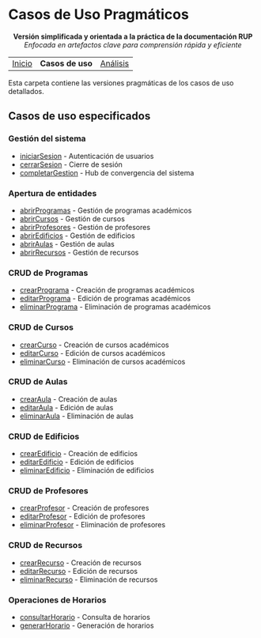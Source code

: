 # Casos de Uso Pragmáticos

<div align=center>

**Versión simplificada y orientada a la práctica de la documentación RUP**  
*Enfocada en artefactos clave para comprensión rápida y eficiente*

||||
|-|-|-|
|[Inicio](../../README.md)|**Casos de uso**|[Análisis](../../01-analisis/casos-uso/README.md)|

</div>

Esta carpeta contiene las versiones pragmáticas de los casos de uso detallados.

## Casos de uso especificados

### Gestión del sistema
- [iniciarSesion](./iniciarSesion/README.md) - Autenticación de usuarios
- [cerrarSesion](./cerrarSesion/README.md) - Cierre de sesión
- [completarGestion](./completarGestion/README.md) - Hub de convergencia del sistema

### Apertura de entidades
- [abrirProgramas](./abrirProgramas/README.md) - Gestión de programas académicos
- [abrirCursos](./abrirCursos/README.md) - Gestión de cursos
- [abrirProfesores](./abrirProfesores/README.md) - Gestión de profesores
- [abrirEdificios](./abrirEdificios/README.md) - Gestión de edificios
- [abrirAulas](./abrirAulas/README.md) - Gestión de aulas
- [abrirRecursos](./abrirRecursos/README.md) - Gestión de recursos

### CRUD de Programas
- [crearPrograma](./crearPrograma/README.md) - Creación de programas académicos
- [editarPrograma](./editarPrograma/README.md) - Edición de programas académicos
- [eliminarPrograma](./eliminarPrograma/README.md) - Eliminación de programas académicos

### CRUD de Cursos
- [crearCurso](./crearCurso/README.md) - Creación de cursos académicos
- [editarCurso](./editarCurso/README.md) - Edición de cursos académicos
- [eliminarCurso](./eliminarCurso/README.md) - Eliminación de cursos académicos

### CRUD de Aulas
- [crearAula](./crearAula/README.md) - Creación de aulas
- [editarAula](./editarAula/README.md) - Edición de aulas
- [eliminarAula](./eliminarAula/README.md) - Eliminación de aulas

### CRUD de Edificios
- [crearEdificio](./crearEdificio/README.md) - Creación de edificios
- [editarEdificio](./editarEdificio/README.md) - Edición de edificios
- [eliminarEdificio](./eliminarEdificio/README.md) - Eliminación de edificios

### CRUD de Profesores
- [crearProfesor](./crearProfesor/README.md) - Creación de profesores
- [editarProfesor](./editarProfesor/README.md) - Edición de profesores
- [eliminarProfesor](./eliminarProfesor/README.md) - Eliminación de profesores

### CRUD de Recursos
- [crearRecurso](./crearRecurso/README.md) - Creación de recursos
- [editarRecurso](./editarRecurso/README.md) - Edición de recursos
- [eliminarRecurso](./eliminarRecurso/README.md) - Eliminación de recursos

### Operaciones de Horarios
- [consultarHorario](./consultarHorario/README.md) - Consulta de horarios
- [generarHorario](./generarHorario/README.md) - Generación de horarios
